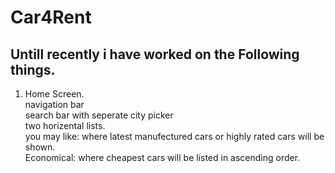 # Car4Rent
## Untill recently i have worked on the Following things.

1. Home Screen.  
    navigation bar  
    search bar with seperate city picker  
    two horizental lists.  
      you may like: where latest manufectured cars or highly rated cars will be shown.  
      Economical: where cheapest cars will be listed in ascending order.
